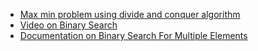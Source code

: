 - [Max min problem using divide and conquer algorithm](./max_and_min_using_dac.md)
- [Video on Binary Search](./binary_search/binary_search_video.md)
- [Documentation on Binary Search For Multiple Elements](./BinarySearchForRepeatedElements.md)

